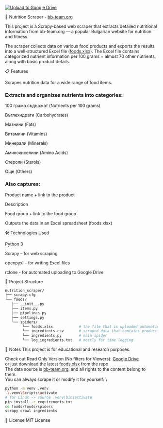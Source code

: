 [![Upload to Google Drive](https://github.com/chebishev/bb-team-info-by-ingredient/actions/workflows/xlsx_to_gdrive.yml/badge.svg)](https://github.com/chebishev/bb-team-info-by-ingredient/actions/workflows/xlsx_to_gdrive.yml)

🥦 Nutrition Scraper - [bb-team.org](https://www.bb-team.org/)

This project is a Scrapy-based web scraper that extracts detailed nutritional information from bb-team.org — a popular Bulgarian website for nutrition and fitness.

The scraper collects data on various food products and exports the results into a well-structured Excel file ([foods.xlsx](https://github.com/chebishev/bb-team-info-by-ingredient/blob/master/food/food/spiders/foods.xlsx)). The Excel file contains categorized nutrient information per 100 grams + almost 70 other nutrients, along with basic product details.

📋 Features

Scrapes nutrition data for a wide range of food items.

### Extracts and organizes nutrients into categories:
100 грама съдържат (Nutrients per 100 grams)

Въглехидрати (Carbohydrates)

Мазнини (Fats)

Витамини (Vitamins)

Минерали (Minerals)

Аминокиселини (Amino Acids)

Стероли (Sterols)

Още (Others)

### Also captures:

Product name + link to the product

Description

Food group + link to the food group

Outputs the data in an Excel spreadsheet (foods.xlsx)

🛠️ Technologies Used

Python 3

Scrapy – for web scraping

openpyxl – for writing Excel files

rclone - for automated uploading to Google Drive

📂 Project Structure
```bash
nutrition_scraper/
├── scrapy.cfg
└── foods/
   ├── __init__.py
   ├── items.py
   ├── pipelines.py
   ├── settings.py
   └── spiders/       
        └── foods.xlsx            # the file that is uploaded automatically to Google Drive
        └── ingredients.csv       # scraped data that contains product name, description, food_group, url and nutrients
        └── ingredients.py        # main spider
        └── log_ingredients.txt   # mostly for time logging
```


📌 Notes
This project is for educational and research purposes.

Check out Read Only Version (No filters for Viewers): [Google Drive](https://docs.google.com/spreadsheets/d/1y_o9Es5Aajau9ggKZ4CgEE1zYTVhn5Sy/edit?usp=sharing&ouid=115367196449881872914&rtpof=true&sd=true) \
or just download the latest [foods.xlsx](https://github.com/chebishev/bb-team-info-by-ingredient/blob/master/food/food/spiders/foods.xlsx) from the repo \
The data source is [bb-team.org](https://www.bb-team.org/), and all rights to the content belong to them. \
You can always scrape it or modify it for yourself: \
```bash
python -m venv .venv
.\.venv\Scripts\activate
# for Linux -> source .venv\bin\activate
pip install -r requirements.txt
cd foods/foods/spiders
scrapy crawl ingredients
```

📄 License
MIT License
